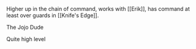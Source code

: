 Higher up in the chain of command, works with [[Erik]], has command at least over guards in [[Knife's Edge]].

The Jojo Dude

Quite high level